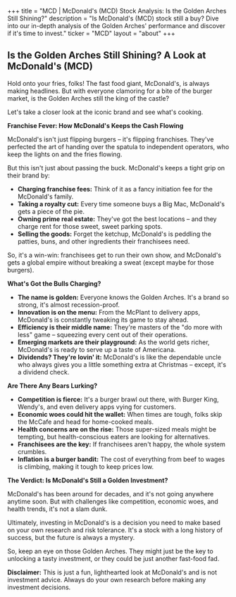 +++
title = "MCD |  McDonald's (MCD) Stock Analysis: Is the Golden Arches Still Shining?"
description = "Is McDonald's (MCD) stock still a buy? Dive into our in-depth analysis of the Golden Arches' performance and discover if it's time to invest."
ticker = "MCD"
layout = "about"
+++

        


##  Is the Golden Arches Still Shining? A Look at McDonald's (MCD)

Hold onto your fries, folks! The fast food giant, McDonald's, is always making headlines. But with everyone clamoring for a bite of the burger market, is the Golden Arches still the king of the castle? 

Let's take a closer look at the iconic brand and see what's cooking.  

**Franchise Fever: How McDonald's Keeps the Cash Flowing**

McDonald's isn't just flipping burgers – it's flipping franchises. They've perfected the art of handing over the spatula to independent operators, who keep the lights on and the fries flowing.  

But this isn't just about passing the buck. McDonald's keeps a tight grip on their brand by:

* **Charging franchise fees:** Think of it as a fancy initiation fee for the McDonald's family. 
* **Taking a royalty cut:** Every time someone buys a Big Mac, McDonald's gets a piece of the pie. 
* **Owning prime real estate:**  They've got the best locations – and they charge rent for those sweet, sweet parking spots.
* **Selling the goods:**  Forget the ketchup, McDonald's is peddling the patties, buns, and other ingredients their franchisees need.

So, it's a win-win: franchisees get to run their own show, and McDonald's gets a global empire without breaking a sweat (except maybe for those burgers).

**What's Got the Bulls Charging?**

* **The name is golden:** Everyone knows the Golden Arches.  It's a brand so strong, it's almost recession-proof. 
* **Innovation is on the menu:**  From the McPlant to delivery apps, McDonald's is constantly tweaking its game to stay ahead. 
* **Efficiency is their middle name:** They're masters of the "do more with less" game – squeezing every cent out of their operations. 
* **Emerging markets are their playground:**  As the world gets richer, McDonald's is ready to serve up a taste of Americana. 
* **Dividends? They're lovin' it:**  McDonald's is like the dependable uncle who always gives you a little something extra at Christmas – except, it's a dividend check.

**Are There Any Bears Lurking?**

* **Competition is fierce:**  It's a burger brawl out there, with Burger King, Wendy's, and even delivery apps vying for customers. 
* **Economic woes could hit the wallet:**  When times are tough, folks skip the McCafe and head for home-cooked meals. 
* **Health concerns are on the rise:**  Those super-sized meals might be tempting, but health-conscious eaters are looking for alternatives.
* **Franchisees are the key:**  If franchisees aren't happy, the whole system crumbles. 
* **Inflation is a burger bandit:**  The cost of everything from beef to wages is climbing, making it tough to keep prices low.

**The Verdict:  Is McDonald's Still a Golden Investment?**

McDonald's has been around for decades, and it's not going anywhere anytime soon.  But with challenges like competition, economic woes, and health trends, it's not a slam dunk. 

Ultimately, investing in McDonald's is a decision you need to make based on your own research and risk tolerance.  It's a stock with a long history of success, but the future is always a mystery.  

So, keep an eye on those Golden Arches.  They might just be the key to unlocking a tasty investment, or they could be just another fast-food fad.  

**Disclaimer:**  This is just a fun, lighthearted look at McDonald's and is not investment advice.  Always do your own research before making any investment decisions. 

        